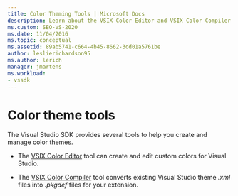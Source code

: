 ```yaml
---
title: Color Theming Tools | Microsoft Docs
description: Learn about the VSIX Color Editor and VSIX Color Compiler tools that are provided in the Visual Studio SDK to help you create and manage color themes.
ms.custom: SEO-VS-2020
ms.date: 11/04/2016
ms.topic: conceptual
ms.assetid: 89ab5741-c664-4b45-8662-3dd01a5761be
author: leslierichardson95
ms.author: lerich
manager: jmartens
ms.workload:
- vssdk
---
```

# Color theme tools
The Visual Studio SDK provides several tools to help you create and manage color themes.

- The [VSIX Color Editor](../../extensibility/internals/vsix-color-editor.md) tool can create and edit custom colors for Visual Studio.

- The [VSIX Color Compiler](../../extensibility/internals/vsix-color-compiler.md) tool converts existing Visual Studio theme *.xml* files into *.pkgdef* files for your extension.
